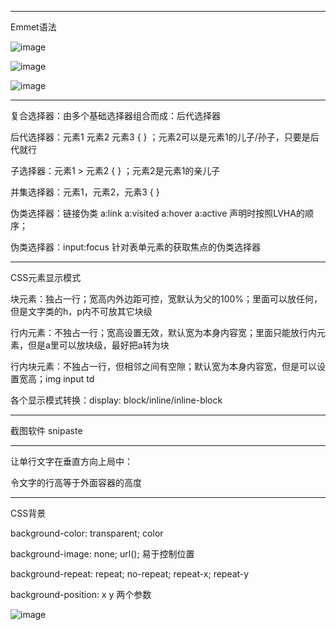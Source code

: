 -------
Emmet语法

![image](https://user-images.githubusercontent.com/55564937/127864047-e2443e3d-92e6-431a-a447-907784a1cdd2.png)

![image](https://user-images.githubusercontent.com/55564937/127864362-7e7d75d1-4639-453c-a6db-99617d5b4f97.png)

![image](https://user-images.githubusercontent.com/55564937/127864651-cd869e9f-230e-4e8e-8def-3643e69bcf32.png)

-------
复合选择器：由多个基础选择器组合而成：后代选择器 

后代选择器：元素1 元素2 元素3 { }  ；元素2可以是元素1的儿子/孙子，只要是后代就行

子选择器：元素1 > 元素2 { } ；元素2是元素1的亲儿子

并集选择器：元素1，元素2，元素3 { }

伪类选择器：链接伪类 a:link a:visited a:hover a:active 声明时按照LVHA的顺序；

伪类选择器：input:focus 针对表单元素的获取焦点的伪类选择器

-------
CSS元素显示模式

块元素：独占一行；宽高内外边距可控，宽默认为父的100%；里面可以放任何，但是文字类的h，p内不可放其它块级

行内元素：不独占一行；宽高设置无效，默认宽为本身内容宽；里面只能放行内元素，但是a里可以放块级，最好把a转为块

行内块元素：不独占一行，但相邻之间有空隙；默认宽为本身内容宽，但是可以设置宽高；img input td

各个显示模式转换：display: block/inline/inline-block

-------
截图软件 snipaste

-------
让单行文字在垂直方向上局中：

令文字的行高等于外面容器的高度

-------
CSS背景

background-color: transparent; color

background-image: none; url();    易于控制位置

background-repeat: repeat; no-repeat; repeat-x; repeat-y

background-position: x y 两个参数

![image](https://user-images.githubusercontent.com/55564937/127948208-fa464354-f269-4d41-a153-6f33e85b8aa0.png)









